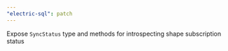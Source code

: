 ```yaml
---
"electric-sql": patch
---
```


Expose `SyncStatus` type and methods for introspecting shape subscription status
